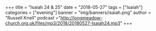 +++
title = "Isaiah 24 & 25"
date = "2018-05-27"
tags = ["Isaiah"]
categories = ["evening"]
banner = "img/banners/isaiah.png"
author = "Russell Knell"
podcast ="http://longmeadow-church.org.uk/files/mp3/2018/20180527-Isaiah24.mp3"
+++
